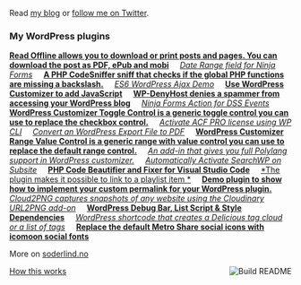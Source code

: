  Read [my blog](https://soderlind.no/) or [follow me on Twitter](https://twitter.com/soderlind).



### My WordPress plugins
<!-- plugins starts -->
[**Read Offline allows you to download or print posts and pages. You can download the post as PDF, ePub and mobi**](https://github.com/soderlind/read-offline) &nbsp;&nbsp;&nbsp;
[*Date Range field for Ninja Forms*](https://github.com/soderlind/date-range-ninja-forms) &nbsp;&nbsp;&nbsp;
[**A PHP CodeSniffer sniff that checks if the global PHP functions are missing a backslash.**](https://github.com/soderlind/coding-standard) &nbsp;&nbsp;&nbsp;
[*ES6 WordPress Ajax Demo*](https://github.com/soderlind/es6-wp-ajax-demo) &nbsp;&nbsp;&nbsp;
[**Use WordPress Customizer to add JavaScript**](https://github.com/soderlind/additional-javascript) &nbsp;&nbsp;&nbsp;
[**WP-DenyHost denies a spammer from accessing your WordPress blog**](https://github.com/soderlind/wp-denyhost) &nbsp;&nbsp;&nbsp;
[*Ninja Forms Action for DSS Events*](https://github.com/soderlind/ninja-forms-dss-event-action) &nbsp;&nbsp;&nbsp;
[**WordPress Customizer Toggle Control is a generic toggle control you can use to replace the checkbox control.**](https://github.com/soderlind/class-customizer-toggle-control) &nbsp;&nbsp;&nbsp;
[*Activate ACF PRO license using WP CLI*](https://github.com/soderlind/wp-cli-acfpro-activate) &nbsp;&nbsp;&nbsp;
[*Convert an WordPress Export File to PDF*](https://github.com/soderlind/wxr2pdf) &nbsp;&nbsp;&nbsp;
[**WordPress Customizer Range Value Control is a generic range with value control you can use to replace the default range control.**](https://github.com/soderlind/class-customizer-range-value-control) &nbsp;&nbsp;&nbsp;
[*An add-in that gives you full Polylang support in WordPress customizer.*](https://github.com/soderlind/customizer-polylang) &nbsp;&nbsp;&nbsp;
[*Automatically Activate SearchWP on Subsite*](https://github.com/soderlind/ms-searchwp-subsite-activate) &nbsp;&nbsp;&nbsp;
[**PHP Code Beautifier and Fixer for Visual Studio Code**](https://github.com/soderlind/vscode-phpcbf) &nbsp;&nbsp;&nbsp;
[*The plugin makes it possible to link to a playlist item *](https://github.com/soderlind/wp-link-to-playlist-item) &nbsp;&nbsp;&nbsp;
[**Demo plugin to show how to implement your custom permalink for your WordPress plugin.**](https://github.com/soderlind/my-permalink-demo) &nbsp;&nbsp;&nbsp;
[*Cloud2PNG captures snapshots of any website using the Cloudinary URL2PNG add-on*](https://github.com/soderlind/cloud2png) &nbsp;&nbsp;&nbsp;
[**WordPress Debug Bar, List Script & Style Dependencies**](https://github.com/soderlind/debug-bar-list-dependencies) &nbsp;&nbsp;&nbsp;
[*WordPress shortcode that creates a Delicious tag cloud or a list of tags*](https://github.com/soderlind/delicious-tagroll-shortcode) &nbsp;&nbsp;&nbsp;
[**Replace the default Metro Share social icons with icomoon social fonts**](https://github.com/soderlind/metro-share-social-fonts) &nbsp;&nbsp;&nbsp;
<!-- plugins ends -->

More on [soderlind.no](https://soderlind.no/)


<a href="https://github.com/soderlind/soderlind/actions"><img src="https://github.com/soderlind/soderlind/workflows/Build%20README/badge.svg" align="right" alt="Build README"></a>
<a href="https://simonwillison.net/2020/Jul/10/self-updating-profile-readme/">How this works</a>
